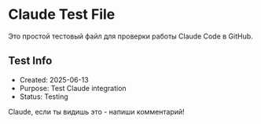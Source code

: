 # Claude Test File

Это простой тестовый файл для проверки работы Claude Code в GitHub.

## Test Info

- Created: 2025-06-13
- Purpose: Test Claude integration  
- Status: Testing

Claude, если ты видишь это - напиши комментарий!
